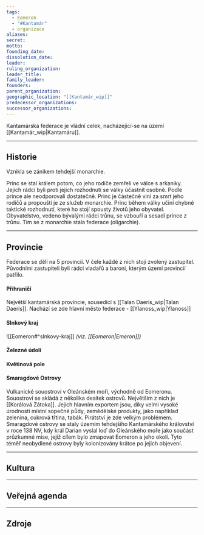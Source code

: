 ```yaml
---
tags:
  - Eomeron
  - "#Kantamár"
  - organizace
aliases: 
secret: 
motto: 
founding_date: 
dissolution_date: 
leader: 
ruling_organization: 
leader_title: 
family_leader: 
founders: 
parent_organization: 
geographic_location: "[[Kantamár_wip]]"
predecessor_organizations: 
successor_organizations:
---
```

Kantamárská federace je vládní celek, nacházející-se na území [[Kantamár_wip|Kantamáru]].

---
## Historie
Vznikla se zánikem tehdejší monarchie.

Princ se stal králem potom, co jeho rodiče zemřeli ve válce s arkaniky. Jejich rádci byli proti jejich rozhodnutí se války účastnit osobně. Podle prince ale neodporovali dostatečně. Princ je částečně viní za smrt jeho rodičů a propouští je ze služeb monarchie.
Princ během války učiní chybné taktické rozhodnutí, které ho stojí spousty životů jeho obyvatel.
Obyvatelstvo, vedeno bývalými rádci trůnu, se vzbouří a sesadí prince z trůnu. Tím se z monarchie stala federace (oligarchie).

---
## Provincie
Federace se dělí na 5 provincií. V čele každé z nich stojí zvolený zastupitel. Původními zastupiteli byli rádci vladařů a baroni, kterým území provincií patřilo.
#### Příhraničí
Největší kantamárská provincie, sousedící s [[Talan Daeris_wip|Talan Daeris]]. Nachází se zde hlavní město federace - [[Ylanoss_wip|Ylanoss]]

#### Slnkový kraj
![[Eomeron#^slnkovy-kraj]]
*(viz. [[Eomeron|Emeron]])*
#### Železné údolí

#### Květinová pole

#### Smaragdové Ostrovy
Vulkanické souostroví v Oleánském moři, východně od Eomeronu. Souostroví se skládá z několika desítek ostrovů. Největším z nich je [[Korálová Zátoka]].
Jejich hlavním exportem jsou, díky velmi vysoké úrodnosti místní sopečné půdy, zemědělské produkty, jako například zelenina, cukrová třtina, tabák. Pirátství je zde velkým problémem. 
Smaragdové ostrovy se staly územím tehdejšího Kantamárského království v roce 138 NV, kdy král Darian vyslal loď do Oleánského moře jako součást průzkumné mise, jejíž cílem bylo zmapovat Eomeron a jeho okolí. Tyto téměř neobydlené ostrovy byly kolonizovány krátce po jejich objevení.


---
## Kultura


---
## Veřejná agenda


---
## Zdroje





